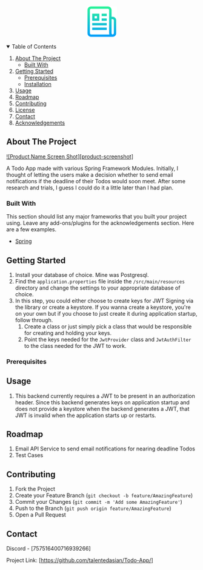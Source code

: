 <!--
*** Thanks for checking out the Best-README-Template. If you have a suggestion
*** that would make this better, please fork the repo and create a pull request
*** or simply open an issue with the tag "enhancement".
*** Thanks again! Now go create something AMAZING! :D
-->



<!-- PROJECT SHIELDS -->
<!--
*** I'm using markdown "reference style" links for readability.
*** Reference links are enclosed in brackets [ ] instead of parentheses ( ).
*** See the bottom of this document for the declaration of the reference variables
*** for contributors-url, forks-url, etc. This is an optional, concise syntax you may use.
*** https://www.markdownguide.org/basic-syntax/#reference-style-links
-->



<!-- PROJECT LOGO -->
<br />
<p align="center">
  <a href="https://github.com/othneildrew/Best-README-Template">
    <img src="images/logo.png" alt="Logo" width="80" height="80">
  </a>



<!-- TABLE OF CONTENTS -->
<details open="open">
  <summary>Table of Contents</summary>
  <ol>
    <li>
      <a href="#about-the-project">About The Project</a>
      <ul>
        <li><a href="#built-with">Built With</a></li>
      </ul>
    </li>
    <li>
      <a href="#getting-started">Getting Started</a>
      <ul>
        <li><a href="#prerequisites">Prerequisites</a></li>
        <li><a href="#installation">Installation</a></li>
      </ul>
    </li>
    <li><a href="#usage">Usage</a></li>
    <li><a href="#roadmap">Roadmap</a></li>
    <li><a href="#contributing">Contributing</a></li>
    <li><a href="#license">License</a></li>
    <li><a href="#contact">Contact</a></li>
    <li><a href="#acknowledgements">Acknowledgements</a></li>
  </ol>
</details>



<!-- ABOUT THE PROJECT -->
## About The Project

[![Product Name Screen Shot][product-screenshot]](https://example.com)

A Todo App made with various Spring Framework Modules. Initially, I thought of letting the users make a decision whether to send email notifications if 
the deadline of their Todos would soon meet. After some research and trials, I guess I could do it a little later than I had plan.

### Built With

This section should list any major frameworks that you built your project using. Leave any add-ons/plugins for the acknowledgements section. Here are a few examples.
* [Spring](https://spring.io/)



<!-- GETTING STARTED -->
## Getting Started

1. Install your database of choice. Mine was Postgresql.
2. Find the `application.properties` file inside the `/src/main/resources` directory and change the settings to your appropriate database of choice.
3. In this step, you could either choose to create keys for JWT Signing via the library or create a keystore. If you wanna create a keystore, you're on your own but if you choose to just create it during application startup, follow through.
    1. Create a class or just simply pick a class that would be responsible for creating and holding your keys.
    2. Point the keys needed for the `JwtProvider` class and `JwtAuthFilter` to the class needed for the JWT to work.

### Prerequisites

## Usage
1. This backend currently requires a JWT to be present in an authorization header. Since this backend generates keys on application startup and does not provide a keystore when the backend generates a JWT, that JWT is invalid when the application starts up or restarts.

<!-- ROADMAP -->
## Roadmap

1. Email API Service to send email notifications for nearing deadline Todos
2. Test Cases


<!-- CONTRIBUTING -->
## Contributing


1. Fork the Project
2. Create your Feature Branch (`git checkout -b feature/AmazingFeature`)
3. Commit your Changes (`git commit -m 'Add some AmazingFeature'`)
4. Push to the Branch (`git push origin feature/AmazingFeature`)
5. Open a Pull Request


<!-- CONTACT -->
## Contact

Discord - [757516400716939266]

Project Link: [https://github.com/talentedasian/Todo-App/]
